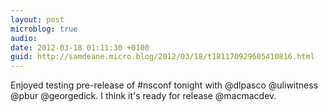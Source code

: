```yaml
---
layout: post
microblog: true
audio: 
date: 2012-03-18 01:11:30 +0100
guid: http://samdeane.micro.blog/2012/03/18/t181170929605410816.html
---
```

Enjoyed testing pre-release of #nsconf tonight with @dlpasco @uliwitness @pbur @georgedick. I think it's ready for release @macmacdev.
